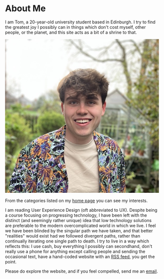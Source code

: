 # About Me

I am Tom, a 20-year-old university student based in Edinburgh. I try to find the greatest joy I possibly can in things which don't cost myself, other people, or the planet, and this site acts as a bit of a shrine to that.

![A photograph of me](./photos/profile_photograph.jpeg)

From the categories listed on my [home page](./) you can see my interests. 

I am reading User Experience Design (oft abbreviated to UX). Despite being a course focusing on progressing technology, I have been left with the distinct (and seemingly rather unique) idea that low technology solutions are preferable to the modern overcomplicated world in which we live. I feel we have been blinded by the singular path we have taken, and that better "realities" would exist had we followed divergent paths, rather than continually iterating one single path to death. I try to live in a way which reflects this: I use cash, buy everything I possibly can secondhand, don't really use a phone for anything except calling people and sending the occasional text, have a hand-coded website with an [RSS feed](./feed), you get the point.

Please do explore the website, and if you feel compelled, send me an [email](./email.html).